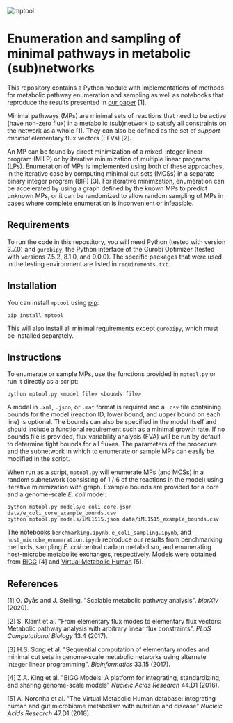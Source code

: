 ![mptool](mptool.png)

# Enumeration and sampling of minimal pathways in metabolic (sub)networks

This repository contains a Python module with implementations of methods for metabolic pathway enumeration and sampling as well as notebooks that reproduce the results presented in [our paper](https://www.biorxiv.org/content/10.1101/2020.07.31.230177v2) [1].

Minimal pathways (MPs) are minimal sets of reactions that need to be active (have non-zero flux) in a metabolic (sub)network to satisfy all constraints on the network as a whole [1]. They can also be defined as the set of *support-minimal* elementary flux vectors (EFVs) [2].

An MP can be found by direct minimization of a mixed-integer linear program (MILP) or by iterative minimization of multiple linear programs (LPs). Enumeration of MPs is implemented using both of these approaches, in the iterative case by computing minimal cut sets (MCSs) in a separate binary integer program (BIP) [3]. For iterative minimzation, enumeration can be accelerated by using a graph defined by the known MPs to predict unknown MPs, or it can be randomized to allow random sampling of MPs in cases where complete enumeration is inconvenient or infeasible.

## Requirements

To run the code in this repostitory, you will need Python (tested with version 3.7.0) and `gurobipy`, the Python interface of the Gurobi Optimizer (tested with versions 7.5.2, 8.1.0, and 9.0.0). The specific packages that were used in the testing environment are listed in `requirements.txt`.

## Installation
You can install `mptool` using [pip](https://pypi.org/project/mptool/):
```
pip install mptool
```
This will also install all minimal requirements except `gurobipy`, which must be installed separately.

## Instructions

To enumerate or sample MPs, use the functions provided in `mptool.py` or run it directly as a script:
```
python mptool.py <model file> <bounds file>
```
A model in `.xml`, `.json`, or `.mat` format is required and a `.csv` file containing bounds for the model (reaction ID, lower bound, and upper bound on each line) is optional. The bounds can also be specified in the model itself and should include a functional requirement such as a minimal growth rate. If no bounds file is provided, flux variability analysis (FVA) will be run by default to determine tight bounds for all fluxes. The parameters of the procedure and the subnetwork in which to enumerate or sample MPs can easily be modified in the script.

When run as a script, `mptool.py` will enumerate MPs (and MCSs) in a random subnetwork (consisting of 1 / 6 of the reactions in the model) using iterative minimization with graph. Example bounds are provided for a core and a genome-scale *E. coli* model:
```
python mptool.py models/e_coli_core.json data/e_coli_core_example_bounds.csv
python mptool.py models/iML1515.json data/iML1515_example_bounds.csv
```

The notebooks `benchmarking.ipynb`, `e_coli_sampling.ipynb`, and `host_microbe_enumeration.ipynb` reproduce our results from benchmarking methods, sampling *E. coli* central carbon metabolism, and enumerating host-microbe metabolite exchanges, respectively. Models were obtained from [BiGG](http://bigg.ucsd.edu) [4] and [Virtual Metabolic Human](https://www.vmh.life/) [5].

## References

[1] O. Øyås and J. Stelling. "Scalable metabolic pathway analysis". *biorXiv* (2020).

[2] S. Klamt et al. "From elementary flux modes to elementary flux vectors: Metabolic pathway analysis with arbitrary linear flux constraints". *PLoS Computational Biology* 13.4 (2017).

[3] H.S. Song et al. "Sequential computation of elementary modes and minimal cut sets in genome-scale metabolic networks using alternate integer linear programming". *Bioinformatics* 33.15 (2017).

[4] Z.A. King et al. "BiGG Models: A platform for integrating, standardizing, and sharing genome-scale models" *Nucleic Acids Research* 44.D1 (2016).

[5] A. Noronha et al. "The Virtual Metabolic Human database: integrating human and gut microbiome metabolism with nutrition and disease" *Nucleic Acids Research* 47.D1 (2018).
